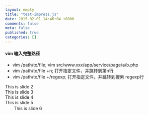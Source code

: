 ```yaml
---
layout: empty
title: "test-impress.js"
date: 2015-02-01 14:46:04 +0800
comments: false
meta: false
published: true
categories: []
---
```

<!-- more -->
<link href="/stylesheets/impress-demo.css" rel="stylesheet" />
<div class="impress-not-supported">
</div>
<div id="impress">

<div class="step slide" data-x="0" data-y="0" data-scale="1">
<h4> vim 输入完整路径 </h4>
 <ul>
  <li>vim /path/to/file; vim src/www.xxx/app/service/page/a/b.php</li>
  <li>vim /path/to/file +n; 打开指定文件，并跳转到第n行</li>
  <li>vim /path/to/file +/regexp; 打开指定文件，并跳转到搜索 regexp行</li>
 </ul>
</div>

<div class="step slide" data-x="1000" data-y="0">
  This is slide 2
</div>

<div class="step slide" data-x="2000" data-y="0">
This is slide 3
</div>

<div class="step slide" data-x="3000" data-y="0" data-scale="0.5">
This is slide 4
</div>

<div class="step slide" data-x="4000" data-y="0" data-rotate="90">
This is slide 5
</div>

<div class="step slide" data-x="5000" data-y="0" data-rotate-x="30" data-rotate-y="-30" data-rotate-z="90" data-scale="4">
　　This is slide 6
</div>

<div id="overview" class="step slide" data-x="0" data-y="0" data-scale="3">

</div>

</div>

<script src="/javascripts/libs/impress.js"></script>
<script>impress().init();</script>
